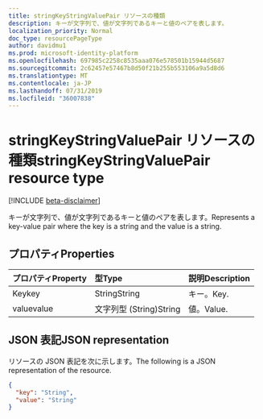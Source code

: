 ```yaml
---
title: stringKeyStringValuePair リソースの種類
description: キーが文字列で、値が文字列であるキーと値のペアを表します。
localization_priority: Normal
doc_type: resourcePageType
author: davidmu1
ms.prod: microsoft-identity-platform
ms.openlocfilehash: 697985c2258c8535aaa076e578501b15944d5687
ms.sourcegitcommit: 2c62457e57467b8d50f21b255b553106a9a5d8d6
ms.translationtype: MT
ms.contentlocale: ja-JP
ms.lasthandoff: 07/31/2019
ms.locfileid: "36007838"
---
```

# <a name="stringkeystringvaluepair-resource-type"></a><span data-ttu-id="08aac-103">stringKeyStringValuePair リソースの種類</span><span class="sxs-lookup"><span data-stu-id="08aac-103">stringKeyStringValuePair resource type</span></span>

[!INCLUDE [beta-disclaimer](../../includes/beta-disclaimer.md)]

<span data-ttu-id="08aac-104">キーが文字列で、値が文字列であるキーと値のペアを表します。</span><span class="sxs-lookup"><span data-stu-id="08aac-104">Represents a key-value pair where the key is a string and the value is a string.</span></span>

## <a name="properties"></a><span data-ttu-id="08aac-105">プロパティ</span><span class="sxs-lookup"><span data-stu-id="08aac-105">Properties</span></span>
| <span data-ttu-id="08aac-106">プロパティ</span><span class="sxs-lookup"><span data-stu-id="08aac-106">Property</span></span>     | <span data-ttu-id="08aac-107">型</span><span class="sxs-lookup"><span data-stu-id="08aac-107">Type</span></span>   |<span data-ttu-id="08aac-108">説明</span><span class="sxs-lookup"><span data-stu-id="08aac-108">Description</span></span>|
|:---------------|:--------|:----------|
|<span data-ttu-id="08aac-109">Key</span><span class="sxs-lookup"><span data-stu-id="08aac-109">key</span></span>|<span data-ttu-id="08aac-110">String</span><span class="sxs-lookup"><span data-stu-id="08aac-110">String</span></span>|<span data-ttu-id="08aac-111">キー。</span><span class="sxs-lookup"><span data-stu-id="08aac-111">Key.</span></span>|
|<span data-ttu-id="08aac-112">value</span><span class="sxs-lookup"><span data-stu-id="08aac-112">value</span></span>|<span data-ttu-id="08aac-113">文字列型 (String)</span><span class="sxs-lookup"><span data-stu-id="08aac-113">String</span></span>|<span data-ttu-id="08aac-114">値。</span><span class="sxs-lookup"><span data-stu-id="08aac-114">Value.</span></span>|

## <a name="json-representation"></a><span data-ttu-id="08aac-115">JSON 表記</span><span class="sxs-lookup"><span data-stu-id="08aac-115">JSON representation</span></span>

<span data-ttu-id="08aac-116">リソースの JSON 表記を次に示します。</span><span class="sxs-lookup"><span data-stu-id="08aac-116">The following is a JSON representation of the resource.</span></span>

<!-- {
  "blockType": "resource",
  "optionalProperties": [

  ],
  "@odata.type": "microsoft.graph.stringKeyStringValuePair"
}-->

```json
{
  "key": "String",
  "value": "String"
}

```

<!-- uuid: 8fcb5dbc-d5aa-4681-8e31-b001d5168d79
2015-10-25 14:57:30 UTC -->
<!--
{
  "type": "#page.annotation",
  "description": "stringKeyStringValuePair resource",
  "keywords": "",
  "section": "documentation",
  "tocPath": "",
  "suppressions": []
}
-->
